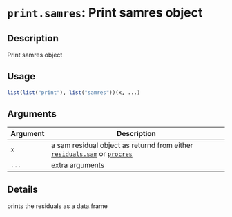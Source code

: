 # `print.samres`: Print samres object

## Description


 Print samres object


## Usage

```r
list(list("print"), list("samres"))(x, ...)
```


## Arguments

Argument      |Description
------------- |----------------
```x```     |     a sam residual object as returnd from either [`residuals.sam`](residuals.sam.html) or [`procres`](procres.html)
```...```     |     extra arguments

## Details


 prints the residuals as a data.frame


